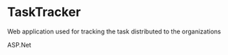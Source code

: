 # TaskTracker
Web application used for tracking the task distributed to the organizations


ASP.Net
